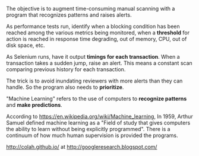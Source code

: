 The objective is to augment time-consuming manual scanning with a program that recognizes patterns and raises alerts.

As performance tests run, identify when a blocking condition has been reached among the various metrics being monitored,
when a **threshold** for action is reached in response time degrading, out of memory, CPU, out of disk space, etc.

As Selenium runs, have it output **timings for each transaction**.
When a transaction takes a sudden jump, raise an alert.
This means a constant scan comparing previous history for each transaction.

The trick is to avoid inundating reviewers with more alerts than they can handle.
So the program also needs to **prioritize**.

"Machine Learning" refers to the use of computers to <strong>recognize patterns</strong> and <strong>make predictions</strong>.

According to https://en.wikipedia.org/wiki/Machine_learning,
In 1959, Arthur Samuel defined machine learning as a 
"Field of study that gives computers the ability to learn without being explicitly programmed".
There is a continuum of how much human supervision is provided the programs.

http://colah.github.io/ at http://googleresearch.blogspot.com/
